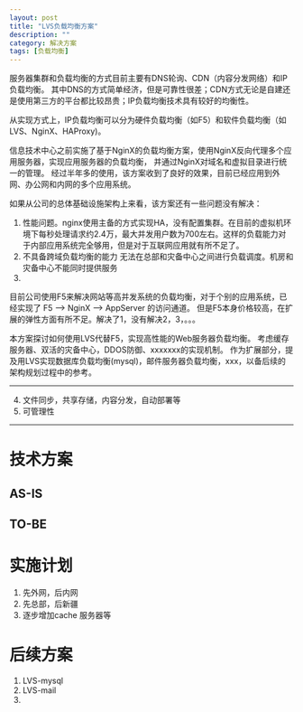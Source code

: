 ```yaml
---
layout: post
title: "LVS负载均衡方案"
description: ""
category: 解决方案
tags: [负载均衡]
---
```


服务器集群和负载均衡的方式目前主要有DNS轮询、CDN（内容分发网络）和IP负载均衡。
其中DNS的方式简单经济，但是可靠性很差；CDN方式无论是自建还是使用第三方的平台都比较昂贵；IP负载均衡技术具有较好的均衡性。

从实现方式上，IP负载均衡可以分为硬件负载均衡（如F5）和软件负载均衡（如LVS、NginX、HAProxy)。

信息技术中心之前实施了基于NginX的负载均衡方案，使用NginX反向代理多个应用服务器，实现应用服务器的负载均衡，
并通过NginX对域名和虚拟目录进行统一的管理。
经过半年多的使用，该方案收到了良好的效果，目前已经应用到外网、办公网和内网的多个应用系统。

如果从公司的总体基础设施架构上来看，该方案还有一些问题没有解决：

1. 性能问题。nginx使用主备的方式实现HA，没有配置集群。在目前的虚拟机环境下每秒处理请求约2.4万，最大并发用户数为700左右。这样的负载能力对于内部应用系统完全够用，但是对于互联网应用就有所不足了。
2. 不具备跨域负载均衡的能力
   无法在总部和灾备中心之间进行负载调度。机房和灾备中心不能同时提供服务
3. 

目前公司使用F5来解决网站等高并发系统的负载均衡，对于个别的应用系统，已经实现了 F5 --> NginX --> AppServer 的访问通道。
但是F5本身价格较高，在扩展的弹性方面有所不足。解决了1，没有解决2，3，。。。

本方案探讨如何使用LVS代替F5，实现高性能的Web服务器负载均衡。
考虑缓存服务器、双活的灾备中心，DDOS防御、xxxxxxx的实现机制。
作为扩展部分，提及用LVS实现数据库负载均衡(mysql)，邮件服务器负载均衡，xxx，以备后续的架构规划过程中的参考。

---
4. 文件同步，共享存储，内容分发，自动部署等
5. 可管理性
---


# 技术方案

## AS-IS

## TO-BE

# 实施计划

1. 先外网，后内网
2. 先总部，后新疆
3. 逐步增加cache 服务器等

# 后续方案

1. LVS-mysql
2. LVS-mail
3. 